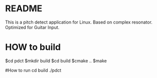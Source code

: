# README #

This is a pitch detect application for Linux. 
Based on complex resonator.
Optimized for Guitar Input.


# HOW to build
$cd pdct
$mkdir build
$cd build
$cmake ..
$make


#How to run
cd build
./pdct

